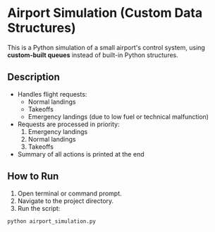# Airport Simulation (Custom Data Structures)

This is a Python simulation of a small airport's control system, using **custom-built queues** instead of built-in Python structures.

## Description
- Handles flight requests:
  - Normal landings
  - Takeoffs
  - Emergency landings (due to low fuel or technical malfunction)
- Requests are processed in priority:
  1. Emergency landings
  2. Normal landings
  3. Takeoffs
- Summary of all actions is printed at the end

## How to Run

1. Open terminal or command prompt.
2. Navigate to the project directory.
3. Run the script:

```bash
python airport_simulation.py
